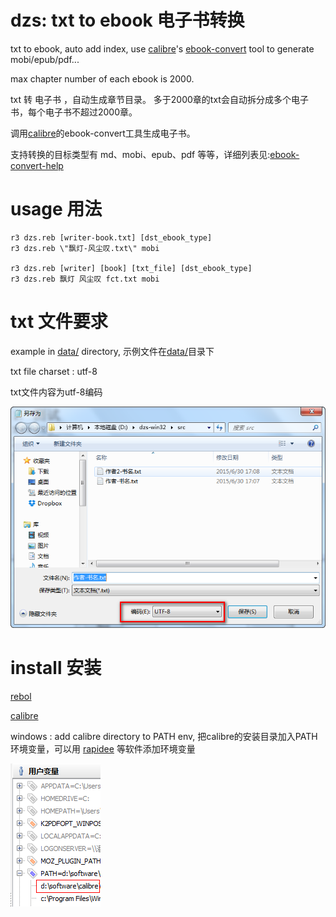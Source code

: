 # dzs: txt to ebook  电子书转换

txt to ebook, auto add index, use [calibre](http://www.calibre-ebook.com/)'s [ebook-convert](http://manual.calibre-ebook.com/cli/ebook-convert.html#ebook-convert) tool to generate mobi/epub/pdf...

max chapter number of each ebook is 2000.

txt 转 电子书 ，自动生成章节目录。 多于2000章的txt会自动拆分成多个电子书，每个电子书不超过2000章。

调用[calibre](http://www.calibre-ebook.com/)的ebook-convert工具生成电子书。

支持转换的目标类型有 md、mobi、epub、pdf 等等，详细列表见:[ebook-convert-help](http://manual.calibre-ebook.com/cli/ebook-convert.html#ebook-convert)

# usage 用法

    r3 dzs.reb [writer-book.txt] [dst_ebook_type]
    r3 dzs.reb \"飘灯-风尘叹.txt\" mobi

    r3 dzs.reb [writer] [book] [txt_file] [dst_ebook_type]
    r3 dzs.reb 飘灯 风尘叹 fct.txt mobi

# txt 文件要求

example in [data/](data/) directory, 示例文件在[data/](data/)目录下

txt file charset : utf-8

txt文件内容为utf-8编码

![dzs-file-utf8.png](data/dzs-file-utf8.png)

# install 安装

[rebol](http://www.rebol.com/r3/downloads.html)

[calibre](http://www.calibre-ebook.com/)

windows : add calibre directory to PATH env, 把calibre的安装目录加入PATH环境变量，可以用 [rapidee](http://www.rapidee.com/en/about) 等软件添加环境变量

![dzs-path.png](data/dzs-path.png)
